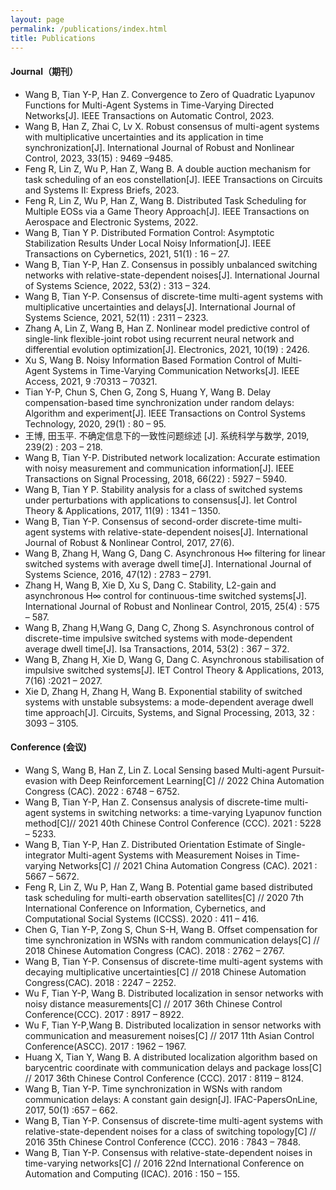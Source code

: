 ```yaml
---
layout: page
permalink: /publications/index.html
title: Publications
---
```



#### Journal（期刊）

- Wang B, Tian Y-P, Han Z. Convergence to Zero of Quadratic Lyapunov Functions for Multi-Agent Systems in Time-Varying Directed Networks[J]. IEEE Transactions on Automatic Control, 2023.
- Wang B, Han Z, Zhai C, Lv X. Robust consensus of multi-agent systems with multiplicative uncertainties and its application in time synchronization[J]. International Journal of Robust and Nonlinear Control, 2023, 33(15) : 9469 –9485.
- Feng R, Lin Z, Wu P, Han Z, Wang B. A double auction mechanism for task scheduling of an eos constellation[J]. IEEE Transactions on Circuits and Systems II: Express Briefs, 2023.
- Feng R, Lin Z, Wu P, Han Z, Wang B. Distributed Task Scheduling for Multiple EOSs via a Game Theory Approach[J]. IEEE Transactions on Aerospace and Electronic Systems, 2022.
- Wang B, Tian Y P. Distributed Formation Control: Asymptotic Stabilization Results Under Local Noisy Information[J]. IEEE Transactions on Cybernetics, 2021, 51(1) : 16 – 27.
- Wang B, Tian Y-P, Han Z. Consensus in possibly unbalanced switching networks with relative-state-dependent noises[J]. International Journal of Systems Science, 2022, 53(2) : 313 – 324.
- Wang B, Tian Y-P. Consensus of discrete-time multi-agent systems with multiplicative uncertainties and delays[J]. International Journal of Systems Science, 2021, 52(11) : 2311 – 2323.
- Zhang A, Lin Z, Wang B, Han Z. Nonlinear model predictive control of single-link flexible-joint robot using recurrent neural network and differential evolution optimization[J]. Electronics, 2021, 10(19) : 2426.
- Xu S, Wang B. Noisy Information Based Formation Control of Multi-Agent Systems in Time-Varying Communication Networks[J]. IEEE Access, 2021, 9 :70313 – 70321.
- Tian Y-P, Chun S, Chen G, Zong S, Huang Y, Wang B. Delay compensation-based time synchronization under random delays: Algorithm and experiment[J]. IEEE Transactions on Control Systems Technology, 2020, 29(1) : 80 – 95.
- 王博, 田玉平. 不确定信息下的一致性问题综述 [J]. 系统科学与数学, 2019, 239(2) : 203 – 218.
- Wang B, Tian Y-P. Distributed network localization: Accurate estimation with noisy measurement and communication information[J]. IEEE Transactions on Signal Processing, 2018, 66(22) : 5927 – 5940.
- Wang B, Tian Y P. Stability analysis for a class of switched systems under perturbations with applications to consensus[J]. Iet Control Theory & Applications, 2017, 11(9) : 1341 – 1350.
- Wang B, Tian Y-P. Consensus of second-order discrete-time multi-agent systems with relative-state-dependent noises[J]. International Journal of Robust & Nonlinear Control, 2017, 27(6).
- Wang B, Zhang H, Wang G, Dang C. Asynchronous H∞ filtering for linear switched systems with average dwell time[J]. International Journal of Systems Science, 2016, 47(12) : 2783 – 2791.
- Zhang H, Wang B, Xie D, Xu S, Dang C. Stability, L2-gain and asynchronous H∞ control for continuous-time switched systems[J]. International Journal of Robust and Nonlinear Control, 2015, 25(4) : 575 – 587.
- Wang B, Zhang H,Wang G, Dang C, Zhong S. Asynchronous control of discrete-time impulsive switched systems with mode-dependent average dwell time[J]. Isa Transactions, 2014, 53(2) : 367 – 372.
- Wang B, Zhang H, Xie D, Wang G, Dang C. Asynchronous stabilisation of impulsive switched systems[J]. IET Control Theory & Applications, 2013, 7(16) :2021 – 2027.
- Xie D, Zhang H, Zhang H, Wang B. Exponential stability of switched systems with unstable subsystems: a mode-dependent average dwell time approach[J]. Circuits, Systems, and Signal Processing, 2013, 32 : 3093 – 3105.


#### Conference (会议)

- Wang S, Wang B, Han Z, Lin Z. Local Sensing based Multi-agent Pursuit-evasion with Deep Reinforcement Learning[C] // 2022 China Automation Congress (CAC). 2022 : 6748 – 6752.
- Wang B, Tian Y-P, Han Z. Consensus analysis of discrete-time multi-agent systems in switching networks: a time-varying Lyapunov function method[C]// 2021 40th Chinese Control Conference (CCC). 2021 : 5228 – 5233.
- Wang B, Tian Y-P, Han Z. Distributed Orientation Estimate of Single-integrator Multi-agent Systems with Measurement Noises in Time-varying Networks[C] // 2021 China Automation Congress (CAC). 2021 : 5667 – 5672.
- Feng R, Lin Z, Wu P, Han Z, Wang B. Potential game based distributed task scheduling for multi-earth observation satellites[C] // 2020 7th International Conference on Information, Cybernetics, and Computational Social Systems (ICCSS). 2020 : 411 – 416.
- Chen G, Tian Y-P, Zong S, Chun S-H, Wang B. Offset compensation for time synchronization in WSNs with random communication delays[C] // 2018 Chinese Automation Congress (CAC). 2018 : 2762 – 2767.
- Wang B, Tian Y-P. Consensus of discrete-time multi-agent systems with decaying multiplicative uncertainties[C] // 2018 Chinese Automation Congress(CAC). 2018 : 2247 – 2252.
- Wu F, Tian Y-P, Wang B. Distributed localization in sensor networks with noisy distance measurements[C] // 2017 36th Chinese Control Conference(CCC). 2017 : 8917 – 8922.
- Wu F, Tian Y-P,Wang B. Distributed localization in sensor networks with communication and measurement noises[C] // 2017 11th Asian Control Conference(ASCC). 2017 : 1962 – 1967.
- Huang X, Tian Y, Wang B. A distributed localization algorithm based on barycentric coordinate with communication delays and package loss[C] // 2017 36th Chinese Control Conference (CCC). 2017 : 8119 – 8124.
- Wang B, Tian Y-P. Time synchronization in WSNs with random communication delays: A constant gain design[J]. IFAC-PapersOnLine, 2017, 50(1) :657 – 662.
- Wang B, Tian Y-P. Consensus of discrete-time multi-agent systems with relative-state-dependent noises for a class of switching topology[C] // 2016 35th Chinese Control Conference (CCC). 2016 : 7843 – 7848.
- Wang B, Tian Y-P. Consensus with relative-state-dependent noises in time-varying networks[C] // 2016 22nd International Conference on Automation and Computing (ICAC). 2016 : 150 – 155.




